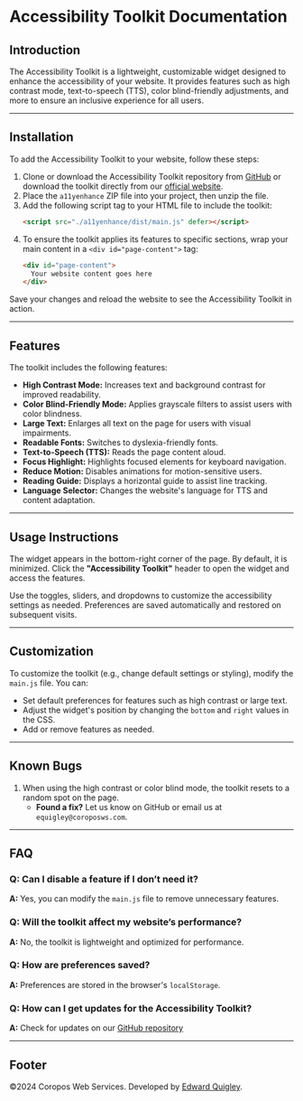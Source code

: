 # Accessibility Toolkit Documentation

## Introduction
The Accessibility Toolkit is a lightweight, customizable widget designed to enhance the accessibility of your website. It provides features such as high contrast mode, text-to-speech (TTS), color blind-friendly adjustments, and more to ensure an inclusive experience for all users.

---

## Installation
To add the Accessibility Toolkit to your website, follow these steps:

1. Clone or download the Accessibility Toolkit repository from [GitHub](https://github.com/MrRandomDevelopment/A11yEnhance) or download the toolkit directly from our [official website](https://a11yenhance.coroposws.com).
2. Place the `a11yenhance` ZIP file into your project, then unzip the file.
3. Add the following script tag to your HTML file to include the toolkit:
   ```html
   <script src="./a11yenhance/dist/main.js" defer></script>
   ```
4. To ensure the toolkit applies its features to specific sections, wrap your main content in a `<div id="page-content">` tag:
   ```html
   <div id="page-content">
     Your website content goes here
   </div>
   ```

Save your changes and reload the website to see the Accessibility Toolkit in action.

---

## Features
The toolkit includes the following features:
- **High Contrast Mode:** Increases text and background contrast for improved readability.
- **Color Blind-Friendly Mode:** Applies grayscale filters to assist users with color blindness.
- **Large Text:** Enlarges all text on the page for users with visual impairments.
- **Readable Fonts:** Switches to dyslexia-friendly fonts.
- **Text-to-Speech (TTS):** Reads the page content aloud.
- **Focus Highlight:** Highlights focused elements for keyboard navigation.
- **Reduce Motion:** Disables animations for motion-sensitive users.
- **Reading Guide:** Displays a horizontal guide to assist line tracking.
- **Language Selector:** Changes the website's language for TTS and content adaptation.

---

## Usage Instructions
The widget appears in the bottom-right corner of the page. By default, it is minimized. Click the **"Accessibility Toolkit"** header to open the widget and access the features.

Use the toggles, sliders, and dropdowns to customize the accessibility settings as needed. Preferences are saved automatically and restored on subsequent visits.

---

## Customization
To customize the toolkit (e.g., change default settings or styling), modify the `main.js` file. You can:
- Set default preferences for features such as high contrast or large text.
- Adjust the widget's position by changing the `bottom` and `right` values in the CSS.
- Add or remove features as needed.

---

## Known Bugs
1. When using the high contrast or color blind mode, the toolkit resets to a random spot on the page.
   - **Found a fix?** Let us know on GitHub or email us at `equigley@coroposws.com`.

---

## FAQ

### Q: Can I disable a feature if I don’t need it?
**A:** Yes, you can modify the `main.js` file to remove unnecessary features.

### Q: Will the toolkit affect my website’s performance?
**A:** No, the toolkit is lightweight and optimized for performance.

### Q: How are preferences saved?
**A:** Preferences are stored in the browser's `localStorage`.

### Q: How can I get updates for the Accessibility Toolkit?
**A:** Check for updates on our [GitHub repository](https://github.com/MrRandomDevelopment/A11yEnhance) 

---

## Footer
©2024 Coropos Web Services. Developed by [Edward Quigley](#).
